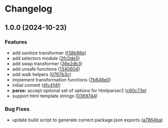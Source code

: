 # Changelog

## 1.0.0 (2024-10-23)


### Features

* add sanitize transformer ([f38b86e](https://github.com/michaelhthomas/fluxhtml/commit/f38b86e6e503145f71a50da3d75e273fc6549c6c))
* add selectors module ([2fc0de5](https://github.com/michaelhthomas/fluxhtml/commit/2fc0de5a88a78c660c5546bfb4a9e24602c5464e))
* add swap transformer ([36e2db3](https://github.com/michaelhthomas/fluxhtml/commit/36e2db39a7070eb48297befcc2d26687e783ac06))
* add unsafe functions ([1340604](https://github.com/michaelhthomas/fluxhtml/commit/1340604daaddcc9a98567b83036f186ee5f76a65))
* add walk helpers ([0767b3c](https://github.com/michaelhthomas/fluxhtml/commit/0767b3c48920131899cb2729455bff1d1c80ea18))
* implement transformation functions ([7b848e0](https://github.com/michaelhthomas/fluxhtml/commit/7b848e048a2aeb855f7befd40ac3eafd4e9d13ba))
* initial commit ([4fc414f](https://github.com/michaelhthomas/fluxhtml/commit/4fc414f72fed9bc99216c737b395c0633651e3db))
* **parse:** accept optional set of options for htmlparser2 ([c60c73e](https://github.com/michaelhthomas/fluxhtml/commit/c60c73ebc67939cc2b69fa908429fa317265ec14))
* support html template strings ([0369744](https://github.com/michaelhthomas/fluxhtml/commit/0369744f2326e0908dc0c3d75d313444db539904))


### Bug Fixes

* update build script to generate correct package.json exports ([a7864ba](https://github.com/michaelhthomas/fluxhtml/commit/a7864baaefd8174c27810a5ba28f3cb0207a865c))
